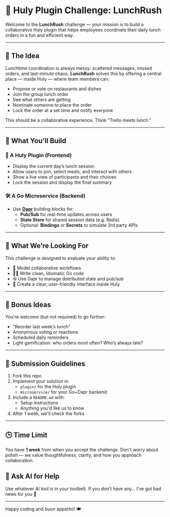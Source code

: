 # 🍱 Huly Plugin Challenge: LunchRush

Welcome to the **LunchRush** challenge — your mission is to build a collaborative Huly plugin that helps employees coordinate their daily lunch orders in a fun and efficient way.

---

## 🧠 The Idea

Lunchtime coordination is always messy: scattered messages, missed orders, and last-minute chaos. **LunchRush** solves this by offering a central place — inside Huly — where team members can:

- Propose or vote on restaurants and dishes
- Join the group lunch order
- See what others are getting
- Nominate someone to place the order
- Lock the order at a set time and notify everyone

This should be a collaborative experience. Think "Trello meets lunch."

---

## 🧱 What You'll Build

### 🧩 A Huly Plugin (Frontend)
- Display the current day’s lunch session
- Allow users to join, select meals, and interact with others
- Show a live view of participants and their choices
- Lock the session and display the final summary

### 🛠 A Go Microservice (Backend)
- Use **[Dapr](https://dapr.io/)** building blocks for:
  - **Pub/Sub** for real-time updates across users
  - **State Store** for shared session data (e.g. Redis)
  - Optional: **Bindings** or **Secrets** to simulate 3rd party APIs

---

## 🚀 What We’re Looking For

This challenge is designed to evaluate your ability to:

- 🧠 Model collaborative workflows
- 👩‍💻 Write clean, idiomatic Go code
- ⚙️ Use Dapr to manage distributed state and pub/sub
- 🎨 Create a clear, user-friendly interface inside Huly

---

## 🧪 Bonus Ideas

You're welcome (but not required) to go further:

- "Reorder last week’s lunch"
- Anonymous voting or reactions
- Scheduled daily reminders
- Light gamification: who orders most often? Who’s always late?

---

## 📝 Submission Guidelines

1. Fork this repo
2. Implement your solution in:
   - `plugin/` for the Huly plugin
   - `microservice/` for your Go+Dapr backend
3. Include a `README.md` with:
   - Setup instructions
   - Anything you'd like us to know
4. After 1 week, we'll check the forks

---

## 🕒 Time Limit

You have **1 week** from when you accept the challenge. Don't worry about polish — we value thoughtfulness, clarity, and how you approach collaboration.

## 🧠 Ask AI for Help

Use whatever AI tool is in your toolbelt. If you don’t have any… I’ve got bad news for you 🙂

---

Happy coding and buon appetito! 🍽️
